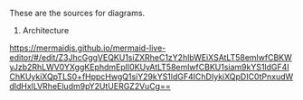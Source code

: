 These are the sources for diagrams.

1. Architecture

https://mermaidjs.github.io/mermaid-live-editor/#/edit/Z3JhcGggVEQKU1siZXRheC1zY2hlbWEiXSAtLT58emlwfCBKWyJzb2RhLWV0YXggKEphdmEpIl0KUyAtLT58emlwfCBKU1siam9kYS1ldGF4IChKUykiXQpTLS0+fHppcHwgQ1siY29kYS1ldGF4IChDIykiXQpDIC0tPnxudWdldHxlLVRheEludm9pY2UtUERGZ2VuCg==
